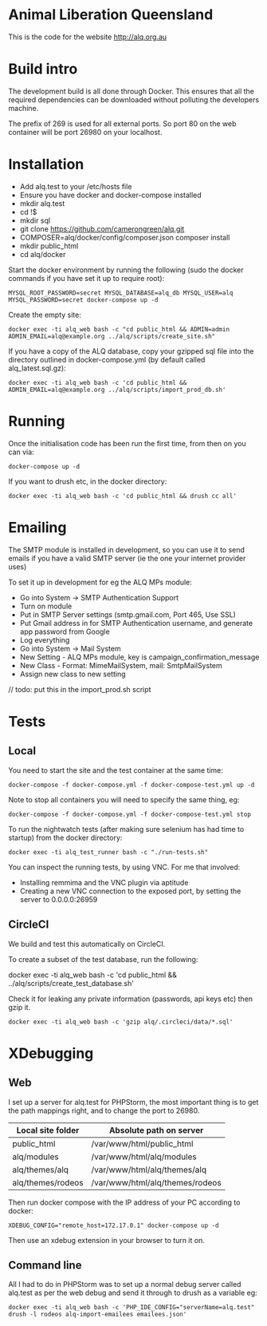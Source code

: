 Animal Liberation Queensland
============================

This is the code for the website http://alq.org.au


# Build intro

The development build is all done through Docker.  This ensures that all the required dependencies can be downloaded without polluting the developers machine.

The prefix of 269 is used for all external ports.  So port 80 on the web container will be port 26980 on your localhost.

# Installation

* Add alq.test to your /etc/hosts file
* Ensure you have docker and docker-compose installed
* mkdir alq.test
* cd !$
* mkdir sql
* git clone https://github.com/camerongreen/alq.git
* COMPOSER=alq/docker/config/composer.json composer install
* mkdir public_html
* cd alq/docker

Start the docker environment by running the following (sudo the docker commands if you have set it up to require root):

    MYSQL_ROOT_PASSWORD=secret MYSQL_DATABASE=alq_db MYSQL_USER=alq MYSQL_PASSWORD=secret docker-compose up -d

Create the empty site:

    docker exec -ti alq_web bash -c "cd public_html && ADMIN=admin ADMIN_EMAIL=alq@example.org ../alq/scripts/create_site.sh"
    
If you have a copy of the ALQ database, copy your gzipped sql file into the directory outlined in docker-compose.yml (by default called alq_latest.sql.gz):

    docker exec -ti alq_web bash -c 'cd public_html && ADMIN_EMAIL=alq@example.org ../alq/scripts/import_prod_db.sh'
    
# Running
    
Once the initialisation code has been run the first time, from then on you can via:

    docker-compose up -d
    
If you want to drush etc, in the docker directory:

    docker exec -ti alq_web bash -c 'cd public_html && drush cc all'
    
    
# Emailing

The SMTP module is installed in development, so you can use it to send emails if you 
have a valid SMTP server (ie the one your internet provider uses)

To set it up in development for eg the ALQ MPs module:
 * Go into System -> SMTP Authentication Support
 * Turn on module
 * Put in SMTP Server settings (smtp.gmail.com, Port 465, Use SSL)
 * Put Gmail address in for SMTP Authentication username, and generate app password from Google
 * Log everything
 * Go into System -> Mail System
 * New Setting - ALQ MPs module, key is campaign_confirmation_message
 * New Class - Format: MimeMailSystem, mail: SmtpMailSystem
 * Assign new class to new setting
 
// todo: put this in the import_prod.sh script

# Tests

## Local

You need to start the site and the test container at the same time:

    docker-compose -f docker-compose.yml -f docker-compose-test.yml up -d

Note to stop all containers you will need to specify the same thing, eg:

    docker-compose -f docker-compose.yml -f docker-compose-test.yml stop

To run the nightwatch tests (after making sure selenium has had time to startup) from the docker directory:

    docker exec -ti alq_test_runner bash -c "./run-tests.sh"
    
You can inspect the running tests, by using VNC.  For me that involved:

* Installing remmima and the VNC plugin via aptitude
* Creating a new VNC connection to the exposed port, by setting the server to 0.0.0.0:26959

## CircleCI

We build and test this automatically on CircleCI.

To create a subset of the test database, run the following:

docker exec -ti alq_web bash -c 'cd public_html && ../alq/scripts/create_test_database.sh'

Check it for leaking any private information (passwords, api keys etc) then gzip it.

    docker exec -ti alq_web bash -c 'gzip alq/.circleci/data/*.sql'

    
# XDebugging

## Web

I set up a server for alq.test for PHPStorm, the most important thing is to get the path mappings right, and to change the port to 26980.

| Local site folder | Absolute path on server         |
|-------------------|---------------------------------|
| public_html       | /var/www/html/public_html       |
| alq/modules       | /var/www/html/alq/modules       | 
| alq/themes/alq    | /var/www/html/alq/themes/alq    |
| alq/themes/rodeos | /var/www/html/alq/themes/rodeos |

Then run docker compose with the IP address of your PC according to docker:

    XDEBUG_CONFIG="remote_host=172.17.0.1" docker-compose up -d

Then use an xdebug extension in your browser to turn it on.

## Command line

All I had to do in PHPStorm was to set up a normal debug server called alq.test as per the web debug and send it through to drush as a variable eg:

    docker exec -ti alq_web bash -c 'PHP_IDE_CONFIG="serverName=alq.test" drush -l rodeos alq-import-emailees emailees.json'
